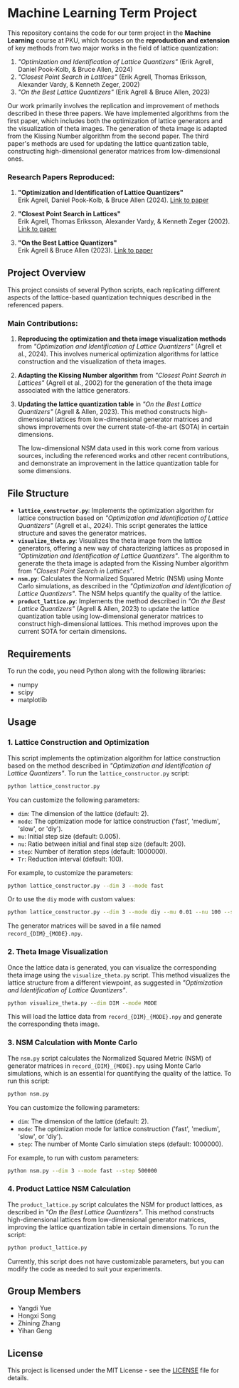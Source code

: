 # Machine Learning Term Project

This repository contains the code for our term project in the **Machine Learning** course at PKU, which focuses on the **reproduction and extension** of key methods from two major works in the field of lattice quantization:

1. *"Optimization and Identification of Lattice Quantizers"* (Erik Agrell, Daniel Pook-Kolb, & Bruce Allen, 2024)
2. *"Closest Point Search in Lattices"* (Erik Agrell, Thomas Eriksson, Alexander Vardy, & Kenneth Zeger, 2002)
3. *"On the Best Lattice Quantizers"* (Erik Agrell & Bruce Allen, 2023)

Our work primarily involves the replication and improvement of methods described in these three papers. We have implemented algorithms from the first paper, which includes both the optimization of lattice generators and the visualization of theta images. The generation of theta image is adapted from the Kissing Number algorithm from the second paper. The third paper's methods are used for updating the lattice quantization table, constructing high-dimensional generator matrices from low-dimensional ones.


### Research Papers Reproduced:
1. **"Optimization and Identification of Lattice Quantizers"**  
   Erik Agrell, Daniel Pook-Kolb, & Bruce Allen (2024).  [Link to paper](https://arxiv.org/abs/2401.01799)

2. **"Closest Point Search in Lattices"**  
   Erik Agrell, Thomas Eriksson, Alexander Vardy, & Kenneth Zeger (2002).   [Link to paper](https://ieeexplore.ieee.org/document/1019833)

3. **"On the Best Lattice Quantizers"**  
   Erik Agrell & Bruce Allen (2023).  [Link to paper](http://dx.doi.org/10.1109/TIT.2023.3291313)

## Project Overview

This project consists of several Python scripts, each replicating different aspects of the lattice-based quantization techniques described in the referenced papers.

### Main Contributions:
1. **Reproducing the optimization and theta image visualization methods** from *"Optimization and Identification of Lattice Quantizers"* (Agrell et al., 2024). This involves numerical optimization algorithms for lattice construction and the visualization of theta images.
2. **Adapting the Kissing Number algorithm** from *"Closest Point Search in Lattices"* (Agrell et al., 2002) for the generation of the theta image associated with the lattice generators.
3. **Updating the lattice quantization table** in *"On the Best Lattice Quantizers"* (Agrell & Allen, 2023). This method constructs high-dimensional lattices from low-dimensional generator matrices and shows improvements over the current state-of-the-art (SOTA) in certain dimensions.
   
   The low-dimensional NSM data used in this work come from various sources, including the referenced works and other recent contributions, and demonstrate an improvement in the lattice quantization table for some dimensions.

## File Structure

- **`lattice_constructor.py`**: Implements the optimization algorithm for lattice construction based on *"Optimization and Identification of Lattice Quantizers"* (Agrell et al., 2024). This script generates the lattice structure and saves the generator matrices.
- **`visualize_theta.py`**: Visualizes the theta image from the lattice generators, offering a new way of characterizing lattices as proposed in *"Optimization and Identification of Lattice Quantizers"*. The algorithm to generate the theta image is adapted from the Kissing Number algorithm from *"Closest Point Search in Lattices"*.
- **`nsm.py`**: Calculates the Normalized Squared Metric (NSM) using Monte Carlo simulations, as described in the *"Optimization and Identification of Lattice Quantizers"*. The NSM helps quantify the quality of the lattice.
- **`product_lattice.py`**: Implements the method described in *"On the Best Lattice Quantizers"* (Agrell & Allen, 2023) to update the lattice quantization table using low-dimensional generator matrices to construct high-dimensional lattices. This method improves upon the current SOTA for certain dimensions.

## Requirements

To run the code, you need Python along with the following libraries:

- numpy
- scipy
- matplotlib

## Usage

### 1. Lattice Construction and Optimization

This script implements the optimization algorithm for lattice construction based on the method described in *"Optimization and Identification of Lattice Quantizers"*. To run the `lattice_constructor.py` script:

```bash
python lattice_constructor.py
```

You can customize the following parameters:

- `dim`: The dimension of the lattice (default: 2).
- `mode`: The optimization mode for lattice construction ('fast', 'medium', 'slow', or 'diy').
- `mu`: Initial step size (default: 0.005).
- `nu`: Ratio between initial and final step size (default: 200).
- `step`: Number of iteration steps (default: 1000000).
- `Tr`: Reduction interval (default: 100).

For example, to customize the parameters:

```bash
python lattice_constructor.py --dim 3 --mode fast
```

Or to use the `diy` mode with custom values:

```bash
python lattice_constructor.py --dim 3 --mode diy --mu 0.01 --nu 100 --step 2000000 --tr 50
```

The generator matrices will be saved in a file named `record_{DIM}_{MODE}.npy`.

### 2. Theta Image Visualization

Once the lattice data is generated, you can visualize the corresponding theta image using the `visualize_theta.py` script. This method visualizes the lattice structure from a different viewpoint, as suggested in *"Optimization and Identification of Lattice Quantizers"*.

```bash
python visualize_theta.py --dim DIM --mode MODE
```

This will load the lattice data from `record_{DIM}_{MODE}.npy` and generate the corresponding theta image.

### 3. NSM Calculation with Monte Carlo

The `nsm.py` script calculates the Normalized Squared Metric (NSM) of generator matrices in `record_{DIM}_{MODE}.npy` using Monte Carlo simulations, which is an essential for quantifying the quality of the lattice. To run this script:

```bash
python nsm.py
```

You can customize the following parameters:

- `dim`: The dimension of the lattice (default: 2).
- `mode`: The optimization mode for lattice construction ('fast', 'medium', 'slow', or 'diy').
- `step`: The number of Monte Carlo simulation steps (default: 1000000).

For example, to run with custom parameters:

```bash
python nsm.py --dim 3 --mode fast --step 500000
```

### 4. Product Lattice NSM Calculation

The `product_lattice.py` script calculates the NSM for product lattices, as described in *"On the Best Lattice Quantizers"*. This method constructs high-dimensional lattices from low-dimensional generator matrices, improving the lattice quantization table in certain dimensions. To run the script:

```bash
python product_lattice.py
```

Currently, this script does not have customizable parameters, but you can modify the code as needed to suit your experiments.

## Group Members

- Yangdi Yue
- Hongxi Song
- Zhining Zhang
- Yihan Geng

## License

This project is licensed under the MIT License - see the [LICENSE](LICENSE) file for details.